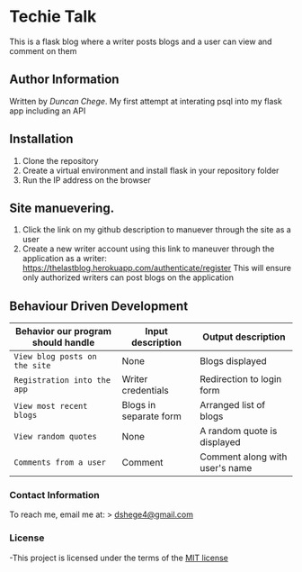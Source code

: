# Techie Talk

This is a flask blog where a writer posts blogs and a user can view and comment on them

## Author Information
Written by *Duncan Chege*. My first attempt at interating psql into my flask app including an API

## Installation

1. Clone the repository
2. Create a virtual environment and install flask in your repository folder 
3. Run the IP address on the browser

## Site manuevering.
1. Click the link on my github description to manuever through the site as a user
2. Create a new writer account using this link to maneuver through the application as a writer:                                                https://thelastblog.herokuapp.com/authenticate/register
This will ensure only authorized writers can post blogs on the application


## Behaviour Driven Development

| Behavior our program should handle | Input description |  Output description
| --- | --- | --- |
| `View blog posts on the site` | None | Blogs displayed
| `Registration into the app` | Writer credentials |  Redirection to login form
| `View most recent blogs` | Blogs in separate form |  Arranged list of blogs
| `View random quotes` | None |  A random quote is displayed
| `Comments from a user` | Comment|  Comment along with user's name

### Contact Information

To reach me, email me at: > dshege4@gmail.com


### License

-This project is licensed under the terms of the [MIT license](https://github.com/dunyung1/Web-work/blob/master/MIT%20License)
